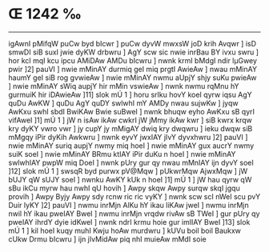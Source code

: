 # Œ 1242 ‰
---
igAwnI pMifqW puCw byd bIcwr ] puCw dyvW mwxsW joD krih Avqwr ]
isD smwDI siB suxI jwie dyKW drbwru ] AgY scw sic nwie inrBau BY
ivxu swru ] hor kcI mqI kcu ipcu AMiDAw AMDu bIcwru ] nwnk krmI bMdgI
ndir lµGwey pwir ]2] pauVI ] nwie mMinAY durmiq geI miq prgtI
AwieAw ] nwau mMinAY haumY geI siB rog gvwieAw ] nwie mMinAY nwmu
aUpjY shjy suKu pwieAw ] nwie mMinAY sWiq aupjY hir mMin vswieAw ]
nwnk nwmu rqMnu hY gurmuiK hir iDAwieAw ]11] slok mÚ 1 ] horu srIku
hovY koeI qyrw iqsu AgY quDu AwKW ] quDu AgY quDY swlwhI mY AMDy nwau sujwKw
] jyqw AwKxu swhI sbdI BwiKAw Bwie suBweI ] nwnk bhuqw eyho AwKxu
sB qyrI vifAweI ]1] mÚ 1 ] jW n isAw ikAw cwkrI jW jMmy ikAw kwr
] siB kwrx krqw kry dyKY vwro vwr ] jy cupY jy mMigAY dwiq kry dwqwru ]
ieku dwqw siB mMgqy iPir dyKih Awkwru ] nwnk eyvY jwxIAY jIvY dyvxhwru
]2] pauVI ] nwie mMinAY suriq aupjY nwmy miq hoeI ] nwie mMinAY gux
aucrY nwmy suiK soeI ] nwie mMinAY BRmu ktIAY iPir duKu n hoeI ] nwie
mMinAY swlwhIAY pwpW miq DoeI ] nwnk pUry gur qy nwau mMnIAY ijn dyvY
soeI ]12] slok mÚ 1 ] swsqR byd purwx pV@Mqw ] pUkwrMqw AjwxMqw ] jW
bUJY qW sUJY soeI ] nwnku AwKY kUk n hoeI ]1] mÚ 1 ] jW hau qyrw qW sBu
ikCu myrw hau nwhI qU hovih ] Awpy skqw Awpy surqw skqI jgqu provih ]
Awpy Byjy Awpy sdy rcnw ric ric vyKY ] nwnk scw scI nWeI scu pvY Duir
lyKY ]2] pauVI ] nwmu inrMjn AlKu hY ikau liKAw jweI ] nwmu inrMjn
nwil hY ikau pweIAY BweI ] nwmu inrMjn vrqdw rivAw sB TWeI ] gur
pUry qy pweIAY ihrdY dyie idKweI ] nwnk ndrI krmu hoie gur imlIAY BweI
]13] slok mÚ 1 ] kil hoeI kuqy muhI Kwju hoAw murdwru ] kUVu boil boil
Baukxw cUkw Drmu bIcwru ] ijn jIvMidAw piq nhI muieAw mMdI soie
####
